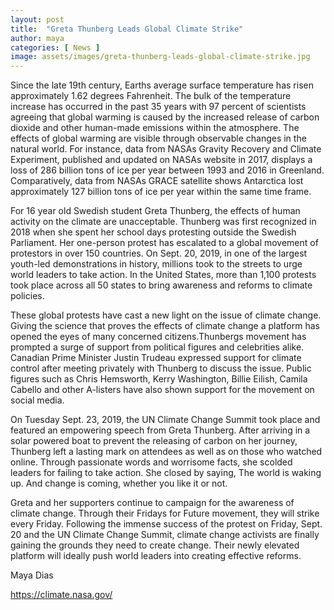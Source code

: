 ```yaml
---
layout: post
title:  "Greta Thunberg Leads Global Climate Strike"
author: maya
categories: [ News ]
image: assets/images/greta-thunberg-leads-global-climate-strike.jpg
---
```


 

 

Since the late 19th century, Earths average surface temperature has risen approximately 1.62 degrees Fahrenheit. The bulk of the temperature increase has occurred in the past 35 years with 97 percent of scientists agreeing that global warming is caused by the increased release of carbon dioxide and other human-made emissions within the atmosphere. The effects of global warming are visible through observable changes in the natural world. For instance, data from NASAs Gravity Recovery and Climate Experiment, published and updated on NASAs website in 2017, displays a loss of 286 billion tons of ice per year between 1993 and 2016 in Greenland. Comparatively, data from NASAs GRACE satellite shows Antarctica lost approximately 127 billion tons of ice per year within the same time frame. 

 

For 16 year old Swedish student Greta Thunberg, the effects of human activity on the climate are unacceptable. Thunberg was first recognized in 2018 when she spent her school days protesting outside the Swedish Parliament. Her one-person protest has escalated to a global movement of protestors in over 150 countries. On Sept. 20, 2019, in one of the largest youth-led demonstrations in history, millions took to the streets to urge world leaders to take action. In the United States, more than 1,100 protests took place across all 50 states to bring awareness and reforms to climate policies. 

 

These global protests have cast a new light on the issue of climate change. Giving the science that proves the effects of climate change a platform has opened the eyes of many concerned citizens.Thunbergs movement has prompted a surge of support from political figures and celebrities alike. Canadian Prime Minister Justin Trudeau expressed support for climate control after meeting privately with Thunberg to discuss the issue. Public figures such as Chris Hemsworth, Kerry Washington, Billie Eilish, Camila Cabello and other A-listers have also shown support for the movement on social media. 

 

On Tuesday Sept. 23, 2019, the UN Climate Change Summit took place and featured an empowering speech from Greta Thunberg. After arriving in a solar powered boat to prevent the releasing of carbon on her journey, Thunberg left a lasting mark on attendees as well as on those who watched online. Through passionate words and worrisome facts, she scolded leaders for failing to take action. She closed by saying, The world is waking up. And change is coming, whether you like it or not.

 

Greta and her supporters continue to campaign for the awareness of climate change. Through their Fridays for Future movement, they will strike every Friday. Following the immense success of the protest on Friday, Sept. 20 and the UN Climate Change Summit, climate change activists are finally gaining the grounds they need to create change. Their newly elevated platform will ideally push world leaders into creating effective reforms.


Maya Dias

https://climate.nasa.gov/

 


